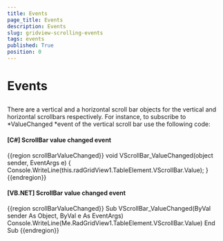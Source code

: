 ```yaml
---
title: Events
page_title: Events
description: Events
slug: gridview-scrolling-events
tags: events
published: True
position: 0
---
```


# Events



## 

There are a vertical and a horizontal scroll bar objects for the vertical and horizontal scrollbars respectively. For instance, to subscribe to *ValueChanged *event of the vertical scroll bar use the following code:

#### __[C#] ScrollBar value changed event__

{{region scrollBarValueChanged}}
	        void VScrollBar_ValueChanged(object sender, EventArgs e)
	        {
	            Console.WriteLine(this.radGridView1.TableElement.VScrollBar.Value);
	        }
	{{endregion}}



#### __[VB.NET] ScrollBar value changed event__

{{region scrollBarValueChanged}}
	    Sub VScrollBar_ValueChanged(ByVal sender As Object, ByVal e As EventArgs)
	        Console.WriteLine(Me.RadGridView1.TableElement.VScrollBar.Value)
	    End Sub
	{{endregion}}


